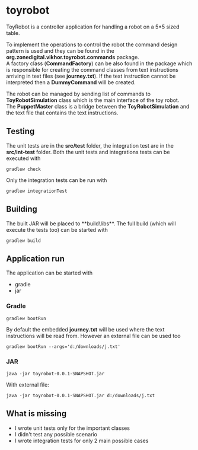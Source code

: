 # toyrobot
ToyRobot is a controller application for handling a robot on a 5*5 sized table.

To implement the operations to control the robot the command design pattern is used and they can be found in the 
**org.zonedigital.vikhor.toyrobot.commands** package.    
A factory class (**CommandFactory**) can be also found in the package which is responsible for creating the command classes 
from text instructions arriving in text files (see **journey.txt**). If the text instruction cannot be interpreted 
then a **DummyCommand** will be created.

The robot can be managed by sending list of commands to **ToyRobotSimulation** class which is the main interface of 
the toy robot.  
The **PuppetMaster** class is a bridge between the **ToyRobotSimulation** and the text file that contains the text
instructions.

## Testing
The unit tests are in the **src/test** folder, the integration test are in the **src/int-test** folder.
Both the unit tests and integrations tests can be executed with 

    gradlew check

Only the integration tests can be run with 

    gradlew integrationTest

## Building
The built JAR will be placed to **build\libs\**.
The full build (which will execute the tests too) can be started with

    gradlew build

## Application run
The application can be started with
* gradle
* jar

### Gradle

    gradlew bootRun

By default the embedded **journey.txt** will be used where the text instructions will be read from.
However an external file can be used too

    gradlew bootRun --args='d:/downloads/j.txt'

### JAR

    java -jar toyrobot-0.0.1-SNAPSHOT.jar

With external file:

    java -jar toyrobot-0.0.1-SNAPSHOT.jar d:/downloads/j.txt

## What is missing
* I wrote unit tests only for the important classes
* I didn't test any possible scenario
* I wrote integration tests for only 2 main possible cases